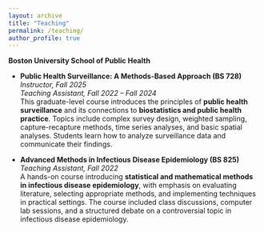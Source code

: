 ```yaml
---
layout: archive
title: "Teaching"
permalink: /teaching/
author_profile: true
---
```


**Boston University School of Public Health**  

- **Public Health Surveillance: A Methods-Based Approach (BS 728)**      
  *Instructor, Fall 2025*       
  *Teaching Assistant, Fall 2022 – Fall 2024*  
  This graduate-level course introduces the principles of **public health surveillance** and its connections to **biostatistics and public health practice**. Topics include complex survey design, weighted sampling, capture-recapture methods, time series analyses, and basic spatial analyses. Students learn how to analyze surveillance data and communicate their findings.  

- **Advanced Methods in Infectious Disease Epidemiology (BS 825)**  
  *Teaching Assistant, Fall 2022*  
  A hands-on course introducing **statistical and mathematical methods in infectious disease epidemiology**, with emphasis on evaluating literature, selecting appropriate methods, and implementing techniques in practical settings. The course included class discussions, computer lab sessions, and a structured debate on a controversial topic in infectious disease epidemiology.  

